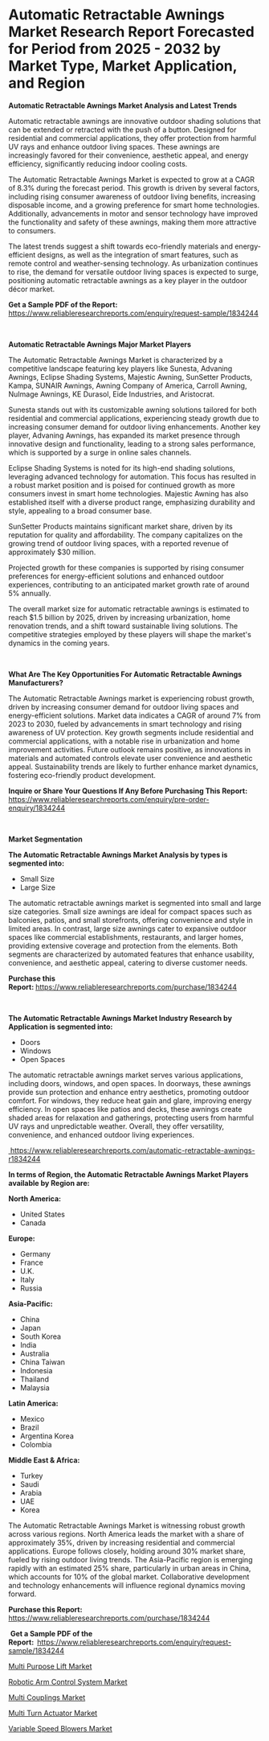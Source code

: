 <p><h1>Automatic Retractable Awnings Market Research Report Forecasted for Period from 2025 -  2032 by Market Type, Market Application, and Region</h1></p><p><strong>Automatic Retractable Awnings Market Analysis and Latest Trends</strong></p>
<p><p>Automatic retractable awnings are innovative outdoor shading solutions that can be extended or retracted with the push of a button. Designed for residential and commercial applications, they offer protection from harmful UV rays and enhance outdoor living spaces. These awnings are increasingly favored for their convenience, aesthetic appeal, and energy efficiency, significantly reducing indoor cooling costs.</p><p>The Automatic Retractable Awnings Market is expected to grow at a CAGR of 8.3% during the forecast period. This growth is driven by several factors, including rising consumer awareness of outdoor living benefits, increasing disposable income, and a growing preference for smart home technologies. Additionally, advancements in motor and sensor technology have improved the functionality and safety of these awnings, making them more attractive to consumers. </p><p>The latest trends suggest a shift towards eco-friendly materials and energy-efficient designs, as well as the integration of smart features, such as remote control and weather-sensing technology. As urbanization continues to rise, the demand for versatile outdoor living spaces is expected to surge, positioning automatic retractable awnings as a key player in the outdoor décor market.</p></p>
<p><strong>Get a Sample PDF of the Report:&nbsp;</strong> <a href="https://www.reliableresearchreports.com/enquiry/request-sample/1834244?utm_campaign=83&utm_medium=2&utm_source=Github&utm_content=ia&utm_term=11042025&utm_id=automatic-retractable-awnings">https://www.reliableresearchreports.com/enquiry/request-sample/1834244</a></p>
<p>&nbsp;</p>
<p><strong>Automatic Retractable Awnings Major Market Players</strong></p>
<p><p>The Automatic Retractable Awnings Market is characterized by a competitive landscape featuring key players like Sunesta, Advaning Awnings, Eclipse Shading Systems, Majestic Awning, SunSetter Products, Kampa, SUNAIR Awnings, Awning Company of America, Carroll Awning, NuImage Awnings, KE Durasol, Eide Industries, and Aristocrat. </p><p>Sunesta stands out with its customizable awning solutions tailored for both residential and commercial applications, experiencing steady growth due to increasing consumer demand for outdoor living enhancements. Another key player, Advaning Awnings, has expanded its market presence through innovative design and functionality, leading to a strong sales performance, which is supported by a surge in online sales channels.</p><p>Eclipse Shading Systems is noted for its high-end shading solutions, leveraging advanced technology for automation. This focus has resulted in a robust market position and is poised for continued growth as more consumers invest in smart home technologies. Majestic Awning has also established itself with a diverse product range, emphasizing durability and style, appealing to a broad consumer base.</p><p>SunSetter Products maintains significant market share, driven by its reputation for quality and affordability. The company capitalizes on the growing trend of outdoor living spaces, with a reported revenue of approximately $30 million.</p><p>Projected growth for these companies is supported by rising consumer preferences for energy-efficient solutions and enhanced outdoor experiences, contributing to an anticipated market growth rate of around 5% annually. </p><p>The overall market size for automatic retractable awnings is estimated to reach $1.5 billion by 2025, driven by increasing urbanization, home renovation trends, and a shift toward sustainable living solutions. The competitive strategies employed by these players will shape the market's dynamics in the coming years.</p></p>
<p>&nbsp;</p>
<p><strong>What Are The Key Opportunities For Automatic Retractable Awnings Manufacturers?</strong></p>
<p><p>The Automatic Retractable Awnings market is experiencing robust growth, driven by increasing consumer demand for outdoor living spaces and energy-efficient solutions. Market data indicates a CAGR of around 7% from 2023 to 2030, fueled by advancements in smart technology and rising awareness of UV protection. Key growth segments include residential and commercial applications, with a notable rise in urbanization and home improvement activities. Future outlook remains positive, as innovations in materials and automated controls elevate user convenience and aesthetic appeal. Sustainability trends are likely to further enhance market dynamics, fostering eco-friendly product development.</p></p>
<p><strong>Inquire or Share Your Questions If Any Before Purchasing This Report:</strong> <a href="https://www.reliableresearchreports.com/enquiry/pre-order-enquiry/1834244?utm_campaign=83&utm_medium=2&utm_source=Github&utm_content=ia&utm_term=11042025&utm_id=automatic-retractable-awnings">https://www.reliableresearchreports.com/enquiry/pre-order-enquiry/1834244</a></p>
<p>&nbsp;</p>
<p><strong>Market Segmentation</strong></p>
<p><strong>The Automatic Retractable Awnings Market Analysis by types is segmented into:</strong></p>
<p><ul><li>Small Size</li><li>Large Size</li></ul></p>
<p><p>The automatic retractable awnings market is segmented into small and large size categories. Small size awnings are ideal for compact spaces such as balconies, patios, and small storefronts, offering convenience and style in limited areas. In contrast, large size awnings cater to expansive outdoor spaces like commercial establishments, restaurants, and larger homes, providing extensive coverage and protection from the elements. Both segments are characterized by automated features that enhance usability, convenience, and aesthetic appeal, catering to diverse customer needs.</p></p>
<p><strong>Purchase this Report:&nbsp;</strong><a href="https://www.reliableresearchreports.com/purchase/1834244?utm_campaign=83&utm_medium=2&utm_source=Github&utm_content=ia&utm_term=11042025&utm_id=automatic-retractable-awnings">https://www.reliableresearchreports.com/purchase/1834244</a></p>
<p>&nbsp;</p>
<p><strong>The Automatic Retractable Awnings Market Industry Research by Application is segmented into:</strong></p>
<p><ul><li>Doors</li><li>Windows</li><li>Open Spaces</li></ul></p>
<p><p>The automatic retractable awnings market serves various applications, including doors, windows, and open spaces. In doorways, these awnings provide sun protection and enhance entry aesthetics, promoting outdoor comfort. For windows, they reduce heat gain and glare, improving energy efficiency. In open spaces like patios and decks, these awnings create shaded areas for relaxation and gatherings, protecting users from harmful UV rays and unpredictable weather. Overall, they offer versatility, convenience, and enhanced outdoor living experiences.</p></p>
<p><a href="https://www.reliableresearchreports.com/automatic-retractable-awnings-r1834244?utm_campaign=83&utm_medium=2&utm_source=Github&utm_content=ia&utm_term=11042025&utm_id=automatic-retractable-awnings">&nbsp;https://www.reliableresearchreports.com/automatic-retractable-awnings-r1834244</a></p>
<p><strong>In terms of Region, the Automatic Retractable Awnings Market Players available by Region are:</strong></p>
<p>
    <p> <strong> North America: </strong>
        <ul>
            <li>United States</li>
            <li>Canada</li>
        </ul>
        </p> 
    <p> <strong> Europe: </strong>
        <ul>
            <li>Germany</li>
            <li>France</li>
            <li>U.K.</li>
            <li>Italy</li>
            <li>Russia</li>
        </ul>
        </p> 
    <p> <strong> Asia-Pacific: </strong>
        <ul>
            <li>China</li>
            <li>Japan</li>
            <li>South Korea</li>
            <li>India</li>
            <li>Australia</li>
            <li>China Taiwan</li>
            <li>Indonesia</li>
            <li>Thailand</li>
            <li>Malaysia</li>
        </ul>
        </p> 
    <p> <strong> Latin America: </strong>
        <ul>
            <li>Mexico</li>
            <li>Brazil</li>
            <li>Argentina Korea</li>
            <li>Colombia</li>
        </ul>
        </p> 
    <p> <strong> Middle East & Africa: </strong>
        <ul>
            <li>Turkey</li>
            <li>Saudi</li>
            <li>Arabia</li>
            <li>UAE</li>
            <li>Korea</li>
        </ul>
    </p>
    </p>
<p><p>The Automatic Retractable Awnings Market is witnessing robust growth across various regions. North America leads the market with a share of approximately 35%, driven by increasing residential and commercial applications. Europe follows closely, holding around 30% market share, fueled by rising outdoor living trends. The Asia-Pacific region is emerging rapidly with an estimated 25% share, particularly in urban areas in China, which accounts for 10% of the global market. Collaborative development and technology enhancements will influence regional dynamics moving forward.</p></p>
<p><strong>Purchase this Report: </strong><a href="https://www.reliableresearchreports.com/purchase/1834244?utm_campaign=83&utm_medium=2&utm_source=Github&utm_content=ia&utm_term=11042025&utm_id=automatic-retractable-awnings">https://www.reliableresearchreports.com/purchase/1834244</a></p>
<p>&nbsp;<strong>Get a Sample PDF of the Report:&nbsp;&nbsp;</strong><a href="https://www.reliableresearchreports.com/enquiry/request-sample/1834244?utm_campaign=83&utm_medium=2&utm_source=Github&utm_content=ia&utm_term=11042025&utm_id=automatic-retractable-awnings">https://www.reliableresearchreports.com/enquiry/request-sample/1834244</a></p>
<p><strong></strong></p>
<p><p><a href="https://github.com/raffadongraffadong/Market-Research-Report-List-1/blob/main/multi-purpose-lift-market.md?utm_campaign=83&utm_medium=2&utm_source=Github&utm_content=ia&utm_term=11042025&utm_id=automatic-retractable-awnings">Multi Purpose Lift Market</a></p><p><a href="https://github.com/abantolemox08/Market-Research-Report-List-1/blob/main/robotic-arm-control-system-market.md?utm_campaign=83&utm_medium=2&utm_source=Github&utm_content=ia&utm_term=11042025&utm_id=automatic-retractable-awnings">Robotic Arm Control System Market</a></p><p><a href="https://github.com/popupioo/Market-Research-Report-List-1/blob/main/multi-couplings-market.md?utm_campaign=83&utm_medium=2&utm_source=Github&utm_content=ia&utm_term=11042025&utm_id=automatic-retractable-awnings">Multi Couplings Market</a></p><p><a href="https://github.com/krinerstormy331/Market-Research-Report-List-1/blob/main/multi-turn-actuator-market.md?utm_campaign=83&utm_medium=2&utm_source=Github&utm_content=ia&utm_term=11042025&utm_id=automatic-retractable-awnings">Multi Turn Actuator Market</a></p><p><a href="https://github.com/dolorespeddico90/Market-Research-Report-List-1/blob/main/variable-speed-blowers-market.md?utm_campaign=83&utm_medium=2&utm_source=Github&utm_content=ia&utm_term=11042025&utm_id=automatic-retractable-awnings">Variable Speed Blowers Market</a></p></p>